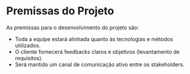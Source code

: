 # Premissas do Projeto

As premissas para o desenvolvimento do projeto são:

*   Toda a equipe estará alinhada quanto às tecnologias e métodos utilizados.
*   O cliente fornecerá feedbacks claros e objetivos (levantamento de requisitos).
*   Será mantido um canal de comunicação ativo entre os stakeholders.
